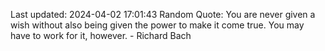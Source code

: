 Last updated: 2024-04-02 17:01:43
Random Quote: You are never given a wish without also being given the power to make it come true. You may have to work for it, however. - Richard Bach